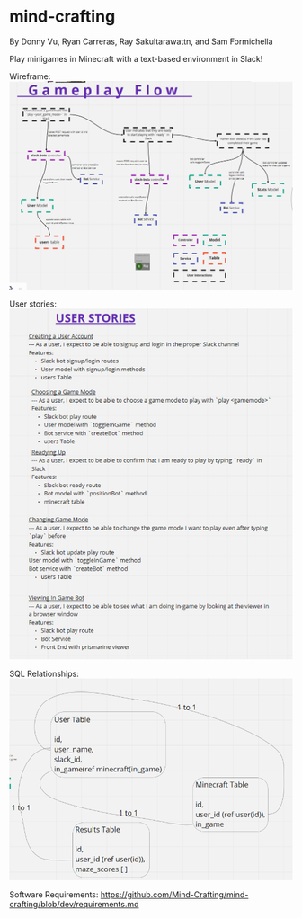# mind-crafting

By Donny Vu, Ryan Carreras, Ray Sakultarawattn, and Sam Formichella

Play minigames in Minecraft with a text-based environment in Slack!

Wireframe: ![](wireframe.png)

User stories: ![](user-stories.png)

SQL Relationships: ![](sql-relations.png)

Software Requirements: https://github.com/Mind-Crafting/mind-crafting/blob/dev/requirements.md
